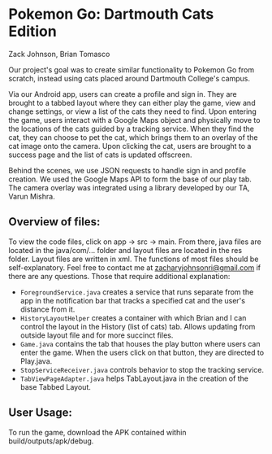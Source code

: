 # Pokemon Go: Dartmouth Cats Edition

Zack Johnson, Brian Tomasco

Our project's goal was to create similar functionality to Pokemon Go from scratch, instead using cats placed around Dartmouth College's campus. 

Via our Android app, users can create a profile and sign in. They are brought to a tabbed layout where they can either play the game, view and change settings, or view a list of the cats they need to find. Upon entering the game, users interact with a Google Maps object and physically move to the locations of the cats guided by a tracking service. When they find the cat, they can choose to pet the cat, which brings them to an overlay of the cat image onto the camera. Upon clicking the cat, users are brought to a success page and the list of cats is updated offscreen.

Behind the scenes, we use JSON requests to handle sign in and profile creation. We used the Google Maps API to form the base of our play tab. The camera overlay was integrated using a library developed by our TA, Varun Mishra. 

## Overview of files:

To view the code files, click on app -> src -> main. From there, java files are located in the java/com/... folder and layout files are located in the res folder. Layout files are written in xml. The functions of most files should be self-explanatory. Feel free to contact me at zacharyjohnsonri@gmail.com if there are any questions. Those that require additional explanation: 

 * `ForegroundService.java` creates a service that runs separate from the app in the notification bar that tracks a specified cat and the user's distance from it.
 * `HistoryLayoutHelper`  creates a container with which Brian and I can control the layout in the History (list of cats) tab. Allows updating from outside layout file and for more succinct files.
 * `Game.java` contains the tab that houses the play button where users can enter the game. When the users click on that button, they are directed to Play.java. 
 * `StopServiceReceiver.java` controls behavior to stop the tracking service.
 * `TabViewPageAdapter.java` helps TabLayout.java in the creation of the base Tabbed Layout.

## User Usage:

To run the game, download the APK contained within build/outputs/apk/debug.